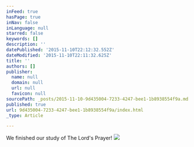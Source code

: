```yaml
---
inFeed: true
hasPage: true
inNav: false
inLanguage: null
starred: false
keywords: []
description: ''
datePublished: '2015-11-10T22:12:32.552Z'
dateModified: '2015-11-10T22:11:32.625Z'
title: ''
authors: []
publisher:
  name: null
  domain: null
  url: null
  favicon: null
sourcePath: _posts/2015-11-10-9d435004-7233-4247-bee1-1b8938554f9a.md
published: true
url: 9d435004-7233-4247-bee1-1b8938554f9a/index.html
_type: Article

---
```

We finished our study of The Lord's Prayer! ![](https://the-grid-user-content.s3-us-west-2.amazonaws.com/37286118-19f6-4a03-a21e-88f61e7e863c.jpg)